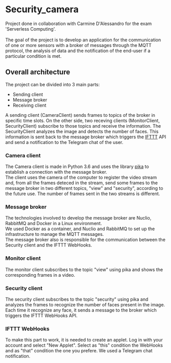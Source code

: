 # Security_camera
Project done in collaboration with Carmine D'Alessandro for the exam 'Serverless Computing'.<br><br>
The goal of the project is to develop an application for the communication of one or more sensors with a broker of messages through the MQTT protocol, the analysis of data and the notification of the end-user if a particular condition is met.

## Overall architecture
The project can be divided into 3 main parts:
* Sending client
* Message broker
* Receiving client

A sending client (CameraClient) sends frames to topics of the broker in specific time slots. On the other side, two receving clients (MonitorClient, SecurityClient) subscribe to those topics and receive the information. The SecurityClient analyzes the image and detects the number of faces. This information is sent back to the message broker which triggers the [IFTTT](https://ifttt.com/) API and send a notification to the Telegram chat of the user.
### Camera client
The Camera client is made in Python 3.6 and uses the library [pika](https://pypi.org/project/pika/) to establish a connection with the message broker. <br>
The client uses the camera of the computer to register the video stream and, from all the frames deteced in the stream, send some frames to the message broker in two different topics, "view" and "security", according to the future use. The number of frames sent in the two streams is different.
### Message broker
The technologies involved to develop the message broker are Nuclio, RabbitMQ and Docker in a Linux environment.<br>
We used Docker as a container, and Nuclio and RabbitMQ to set up the infrastructure to manage the MQTT messages.<br>
The message broker also is responsible for the communication between the Security client and the IFTTT WebHooks.
### Monitor client
The monitor client subscribes to the topic "view" using pika and shows the corresponding frames in a video.
### Security client
The security client subscribes to the topic "security" using pika and analyzes the frames to recognize the number of faces present in the image. Each time it recognize any face, it sends a message to the broker which triggers the IFTTT WebHooks API.
### IFTTT WebHooks
To make this part to work, it is needed to create an applet. Log in with your account and select "New Applet". Select as "this" condition the WebHooks and as "that" condition the one you prefere. We used a Telegram chat notification.

